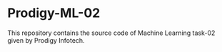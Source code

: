 # Prodigy-ML-02
<p>
  This repository contains the source code of Machine Learning task-02 given by Prodigy Infotech.
</p>
